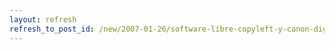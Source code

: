 ```yaml
---
layout: refresh
refresh_to_post_id: /new/2007-01-26/software-libre-copyleft-y-canon-digital.html
---
```

